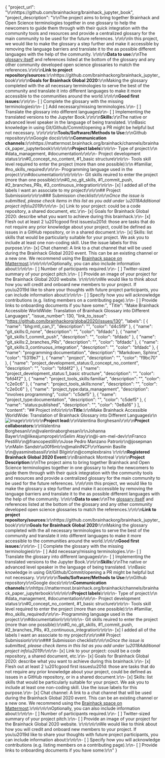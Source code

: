 {
  "project_url": "\r\nhttps://github.com/brainhackorg/brainhack_jupyter_book",
  "project_description": "\r\nThe project aims to bring together Brainhack and Open Science terminologies together in one glossary to help the newcomers to guide them through with their quick integration with the community tools and resources and provide a centralized glossary for the main community to be used for the future references. \r\n\r\nIn this project, we would like to make the glossary a step further and make it accessible by removing the language barriers and translate it to the as possible different languages with the help of the community. \r\n\r\n**Data to use:**\r\nThe [glossary itself](http://brainhack.org/brainhack_jupyter_book/glossary.html) and references listed at the bottom of the glossary and any other community developed open science glossaries to match the references.\r\n\r\n**Link to project repository/sources:**\r\nhttps://github.com/brainhackorg/brainhack_jupyter_book\r\n\r\n**Goals for Brainhack Global 2020:**\r\nMaking the glossary completed with the all necessary terminologies to serve the best of the community and translate it into different languages to make it more accessible to the communities around the world.\r\n\r\n**Good first issues:**\r\n\r\n- [ ] Complete the glossary with the missing terminologies\r\n- [ ] Add necessary/missing terminologies.\r\n- [ ] Translate the glossary into different languages\r\n- [ ] Implementing the translated versions to the Jupyter Book.\r\n\r\n**Skills:**\r\nThe native or advanced level speaker in the language of being translated. \r\nBasic knowledge in using Git/Github/Commit/opening a PR might be helpful but not necessary. \r\n\r\n\r\n**Tools/Software/Methods to Use:**\r\nGithub repository\r\nGoogle docs\r\n\r\n**Communication channels:**\r\nhttps://mattermost.brainhack.org/brainhack/channels/brainhack_paper_jupyterbook\r\n\r\n\r\n**Project labels**\r\n\r\n- Type of project:\r\n #data_management, #documentation\r\n\r\n- Project development status:\r\n#0_concept_no_content, #1_basic structure\r\n\r\n- Tools skill level required to enter the project (more than one possible):\r\n #familiar, #no_skills_required\r\n\r\n- Programming language used in the project:\r\n#documentation\r\n\r\n\r\n- Git skills reuired to enter the project (more than one possible):\r\n#0_no_git_skills, #1_commit_push, #2_branches_PRs, #3_continuous_integration\r\n\r\n- [x] I added all of the labels I want an associate to my project\r\n\r\n## Project Submission\r\n\r\n### Submission checklist\r\n\r\n*Once the issue is submitted, please check items in this list as you add under \u2018Additional project info\u2019*\r\n\r\n- [x] Link to your project: could be a code repository, a shared document, etc.\r\n- [x] Goals for Brainhack Global 2020: describe what you want to achieve during this brainhack.\r\n- [x] Flesh out at least 2 \u201cgood first issues\u201d: those are tasks that do not require any prior knowledge about your project, could be defined as issues in a GitHub repository, or in a shared document.\r\n- [x] Skills: list skills that would be particularly suitable for your project. We ask you to include at least one non-coding skill. Use the issue labels for this purpose.\r\n- [x] Chat channel: A link to a chat channel that will be used during the Brainhack Global 2020 event. This can be an existing channel or a new one. We recommend using the [Brainhack space on Mattermost](https://mattermost.brainhack.org/).\r\n<!-- [ ] Video channel: A link to a video channel that will be used during the Brainhack Global 2020 Brainhack. This can be an existing channel or a new one. For instance a [Jitsi meet room](https://meet.jit.si/). **Please, do not make the video channel public in here**: post a message in your chat channel and pin it so that it remains private, you do not get undesired content, and contributors can still have access to it..-->\r\n\r\nOptionally, you can also include information about:\r\n\r\n- [ ] Number of participants required.\r\n- [ ] Twitter-sized summary of your project pitch.\r\n- [ ] Provide an image of your project for the Brainhack Global 2020 website. \r\n<!-- You can put an image anywhere in this issue and it will be used to build your project page on the website. -->\r\n\r\nWe would like to think about how you will credit and onboard new members to your project. If you\u2019d like to share your thoughts with future project participants, you can include information about:\r\n\r\n- [ ] Specify how you will acknowledge contributions (e.g. listing members on a contributing page).\r\n- [ ] Provide links to onboarding documents if you have some:",
  "Title": "Make Brainhack Accessible WorldWide: Translation of Brainhack Glossary into Different Languages",
  "issue_number": 130,
  "link_to_issue": "https://github.com/brainhackorg/global2020/issues/130",
  "labels": [
    {
      "name": "bhg:mtl_can_1",
      "description": "",
      "color": "d4c5f9"
    },
    {
      "name": "git_skills:0_none",
      "description": "",
      "color": "bfdadc"
    },
    {
      "name": "git_skills:1_commit_push",
      "description": "",
      "color": "bfdadc"
    },
    {
      "name": "git_skills:2_branches_PRs",
      "description": "",
      "color": "bfdadc"
    },
    {
      "name": "git_skills:3_continuous_integration",
      "description": "",
      "color": "bfdadc"
    },
    {
      "name": "programming:documentation",
      "description": "Markdown, Sphinx",
      "color": "5319e7"
    },
    {
      "name": "project",
      "description": "",
      "color": "f9bc70"
    },
    {
      "name": "project_development_status:0_concept_no_content",
      "description": "",
      "color": "bfd4f2"
    },
    {
      "name": "project_development_status:1_basic structure",
      "description": "",
      "color": "bfd4f2"
    },
    {
      "name": "project_tools_skills:familiar",
      "description": "",
      "color": "c2e0c6"
    },
    {
      "name": "project_tools_skills:none",
      "description": "",
      "color": "c2e0c6"
    },
    {
      "name": "project_type:data_management",
      "description": "involves programming",
      "color": "c5def5"
    },
    {
      "name": "project_type:documentation",
      "description": "",
      "color": "c5def5"
    },
    {
      "name": "status:published",
      "description": "",
      "color": "0e8a16"
    }
  ],
  "content": "## Project info\r\n\r\n**Title:**\r\nMake Brainhack Accessible WorldWide: Translation of Brainhack Glossary into Different Languages\r\n![image](https://user-images.githubusercontent.com/45263281/107971386-50768480-6faa-11eb-9469-412adbc4ff7a.png)\r\n\r\n\r\n**Project lead:**\r\nValentina Borghesani\r\n\r\n**Project collaborators:**\r\nValentina Borghesani\r\n@valentinaborghesani\r\nJohanna Bayer\r\n@likeajumprope\r\nSelim Atay\r\n@i-am-mel-dev\r\nFranco Pestilli\r\n@francopestilli\r\nJose Pedro Manzano Patron\r\n@josepman \r\nMalin Sandstr\u00f6m\r\n@malinINCF\r\nYasmin Basille \r\n@yasminebassil\r\nIsil Bilgin\r\n@complexbrains \r\n\r\n**Registered Brainhack Global 2020 Event:**\r\nBrainhack Montreal \r\n\r\n**Project Description:**\r\nThe project aims to bring together Brainhack and Open Science terminologies together in one glossary to help the newcomers to guide them through with their quick integration with the community tools and resources and provide a centralized glossary for the main community to be used for the future references. \r\n\r\nIn this project, we would like to make the glossary a step further and make it accessible by removing the language barriers and translate it to the as possible different languages with the help of the community. \r\n\r\n**Data to use:**\r\nThe [glossary itself](http://brainhack.org/brainhack_jupyter_book/glossary.html) and references listed at the bottom of the glossary and any other community developed open science glossaries to match the references.\r\n\r\n**Link to project repository/sources:**\r\nhttps://github.com/brainhackorg/brainhack_jupyter_book\r\n\r\n**Goals for Brainhack Global 2020:**\r\nMaking the glossary completed with the all necessary terminologies to serve the best of the community and translate it into different languages to make it more accessible to the communities around the world.\r\n\r\n**Good first issues:**\r\n\r\n- [ ] Complete the glossary with the missing terminologies\r\n- [ ] Add necessary/missing terminologies.\r\n- [ ] Translate the glossary into different languages\r\n- [ ] Implementing the translated versions to the Jupyter Book.\r\n\r\n**Skills:**\r\nThe native or advanced level speaker in the language of being translated. \r\nBasic knowledge in using Git/Github/Commit/opening a PR might be helpful but not necessary. \r\n\r\n\r\n**Tools/Software/Methods to Use:**\r\nGithub repository\r\nGoogle docs\r\n\r\n**Communication channels:**\r\nhttps://mattermost.brainhack.org/brainhack/channels/brainhack_paper_jupyterbook\r\n\r\n\r\n**Project labels**\r\n\r\n- Type of project:\r\n #data_management, #documentation\r\n\r\n- Project development status:\r\n#0_concept_no_content, #1_basic structure\r\n\r\n- Tools skill level required to enter the project (more than one possible):\r\n #familiar, #no_skills_required\r\n\r\n- Programming language used in the project:\r\n#documentation\r\n\r\n\r\n- Git skills reuired to enter the project (more than one possible):\r\n#0_no_git_skills, #1_commit_push, #2_branches_PRs, #3_continuous_integration\r\n\r\n- [x] I added all of the labels I want an associate to my project\r\n\r\n## Project Submission\r\n\r\n### Submission checklist\r\n\r\n*Once the issue is submitted, please check items in this list as you add under \u2018Additional project info\u2019*\r\n\r\n- [x] Link to your project: could be a code repository, a shared document, etc.\r\n- [x] Goals for Brainhack Global 2020: describe what you want to achieve during this brainhack.\r\n- [x] Flesh out at least 2 \u201cgood first issues\u201d: those are tasks that do not require any prior knowledge about your project, could be defined as issues in a GitHub repository, or in a shared document.\r\n- [x] Skills: list skills that would be particularly suitable for your project. We ask you to include at least one non-coding skill. Use the issue labels for this purpose.\r\n- [x] Chat channel: A link to a chat channel that will be used during the Brainhack Global 2020 event. This can be an existing channel or a new one. We recommend using the [Brainhack space on Mattermost](https://mattermost.brainhack.org/).\r\n<!-- [ ] Video channel: A link to a video channel that will be used during the Brainhack Global 2020 Brainhack. This can be an existing channel or a new one. For instance a [Jitsi meet room](https://meet.jit.si/). **Please, do not make the video channel public in here**: post a message in your chat channel and pin it so that it remains private, you do not get undesired content, and contributors can still have access to it..-->\r\n\r\nOptionally, you can also include information about:\r\n\r\n- [ ] Number of participants required.\r\n- [ ] Twitter-sized summary of your project pitch.\r\n- [ ] Provide an image of your project for the Brainhack Global 2020 website. \r\n<!-- You can put an image anywhere in this issue and it will be used to build your project page on the website. -->\r\n\r\nWe would like to think about how you will credit and onboard new members to your project. If you\u2019d like to share your thoughts with future project participants, you can include information about:\r\n\r\n- [ ] Specify how you will acknowledge contributions (e.g. listing members on a contributing page).\r\n- [ ] Provide links to onboarding documents if you have some:\r\n"
}
